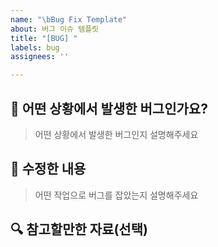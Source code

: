 ```yaml
---
name: "\bBug Fix Template"
about: 버그 이슈 템플릿
title: "[BUG] "
labels: bug
assignees: ''

---
```


## 🐞 어떤 상황에서 발생한 버그인가요?
> 어떤 상황에서 발생한 버그인지 설명해주세요

## 🎁 수정한 내용
> 어떤 작업으로 버그를 잡았는지 설명해주세요


## 🔍 참고할만한 자료(선택)
